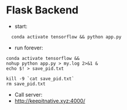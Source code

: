 # Flask Backend
- start:
```
  conda activate tensorflow && python app.py
```
- run forever:
```
conda activate tensorflow &&
nohup python app.py > my.log 2>&1 &
echo $! > save_pid.txt
```
```
kill -9 `cat save_pid.txt`
rm save_pid.txt
```
- Call server:
- http://keepitnative.xyz:4000/

